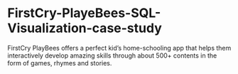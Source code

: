 # FirstCry-PlayeBees-SQL-Visualization-case-study
FirstCry PlayBees offers a perfect kid’s home-schooling app that helps them interactively develop amazing skills through about 500+ contents in the form of games, rhymes and stories.
